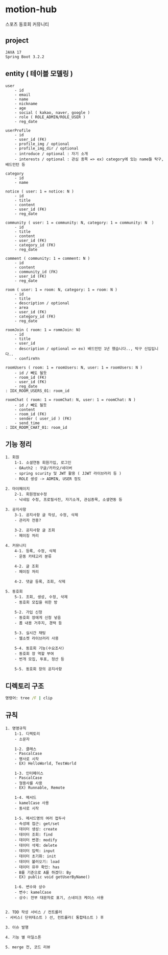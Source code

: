 # motion-hub
스포츠 동호회 커뮤니티

## project

    JAVA 17
    Spring Boot 3.2.2

## entity ( 테이블 모델링 )

    user
        - id
        - email
        - name
        - nickname
        - age
        - social ( kakao, naver, google )
        - role ( ROLE_ADMIN/ROLE_USER )
        - reg_date

    userProfile
        - id
        - user_id (FK)
        - profile_img / optional
        - profile_img_dir / optional
        - introduce / optional : 자기 소개
        - interests / optional : 관심 종목 => ex) category에 있는 name들 탁구, 배드민턴 등

    category
        - id
        - name

    notice ( user: 1 = notice: N )
        - id
        - title
        - content
        - user_id (FK)
        - reg_date

    community ( user: 1 = community: N, category: 1 = community: N  )
        - id
        - title
        - content
        - user_id (FK)
        - category_id (FK)
        - reg_date

    comment ( community: 1 = comment: N )
        - id
        - content
        - community_id (FK)
        - user_id (FK)
        - reg_date

    room ( user: 1 = room: N, category: 1 = room: N )
        - id
        - title
        - description / optional
        - area
        - user_id (FK)
        - category_id (FK)
        - reg_date
    
    roomJoin ( room: 1 = rommJoin: N)
        - id
        - title
        - user_id
        - description / optional => ex) 배드민턴 1년 했습니다.., 탁구 신입입니다..
        - confirmYn
        
    roomUsers ( room: 1 = roomUsers: N, user: 1 = roomUsers: N )
        - id / 빼도 될듯
        - room_id (FK)
        - user_id (FK)
        - reg_date
    : IDX_ROOM_USERS_01: room_id
    
    roomChat ( room: 1 = roomChat: N, user: 1 = roomChat: N )
        - id / 빼도 될듯
        - content
        - room_id (FK)
        - sender ( user_id ) (FK)
        - send_time
    : IDX_ROOM_CHAT_01: room_id
        

## 기능 정리

    1. 회원
        1-1. 소셜연동 회원가입, 로그인
        - OAuth2 : 구글/카카오/네이버
        - spring scurity 및 JWT 활용 ( JJWT 라이브러리 등 )
        - ROLE 생성 -> ADMIN, USER 정도

    2. 마이페이지
        2-1. 회원정보수정
        - 닉네임 수정, 프로필사진, 자기소개, 관심종목, 소셜연동 등
    
    3. 공지사항
        3-1. 공지사항 글 작성, 수정, 삭제
        - 관리자 전용?

        3-2. 공지사항 글 조회
        - 페이징 처리

    4. 커뮤니티
        4-1. 등록, 수정, 삭제
        - 운동 카테고리 분류
        
        4-2. 글 조회
        - 페이징 처리
        
        4-2. 댓글 등록, 조회, 삭제
    
    5. 동호회
        5-1. 조회, 생성, 수정, 삭제
        - 동호회 모집을 위한 방
        
        5-2. 가입 신청
        - 동호회 장에게 신청 넣음
        - 폼 내용 거주지, 경력 등

        5-3. 실시간 채팅
        - 웹소켓 라이브러리 사용
    
        5-4. 동호회 기능(수요조사)
        - 동호회 장 역할 부여
        - 번개 모집, 투표, 정산 등

        5-5. 동호회 장의 공지사항
        

## 디렉토리 구조
```cmd
명령어: tree /F | clip
```


## 규칙

    1. 명명규칙 
        1-1. 디렉토리
        - 소문자

        1-2. 클래스
        - PascalCase
        - 명사로 시작
        - EX) HelloWorld, TestWorld
        
        1-3. 인터페이스
        - PascalCase
        - 형용사를 사용
        - EX) Runnable, Remote
        
        1-4. 메서드
        - kamelCase 사용
        - 동사로 시작
        
        1-5. 메서드명의 여러 접두사
        - 속성에 접근: get/set
        - 데이터 생성: create
        - 데이터 조회: find
        - 데이터 변경: modify
        - 데이터 삭제: delete
        - 데이터 입력: input
        - 데이터 초기화: init
        - 데이터 불러오기: load
        - 데이터 유무 확인: has
        - B를 기준으로 A를 하겠다: By
        - EX) public void getUserByName()
        
        1-6. 변수와 상수
        - 변수: kamelCase
        - 상수: 전부 대문자로 표기, 스네이크 케이스 사용


    2. TDD 작성 서비스 / 컨트롤러
    - 서비스( 단위테스트 ) 선, 컨트롤러( 통합테스트 ) 후

    3. 이슈 발행

    4. 기능 별 마일스톤

    5. merge 전, 코드 리뷰
